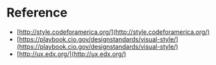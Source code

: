 # Reference
* [http://style.codeforamerica.org/](http://style.codeforamerica.org/)
* [https://playbook.cio.gov/designstandards/visual-style/](https://playbook.cio.gov/designstandards/visual-style/)
* [http://ux.edx.org/](http://ux.edx.org/)